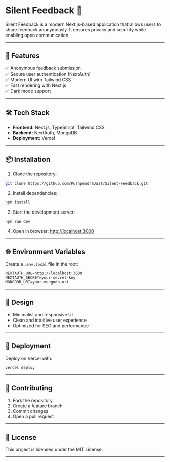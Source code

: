 # Silent Feedback 📝  

Silent Feedback is a modern Next.js-based application that allows users to share feedback anonymously. It ensures privacy and security while enabling open communication.  

---

## 🚀 **Features**  
✅ Anonymous feedback submission  
✅ Secure user authentication (NextAuth)  
✅ Modern UI with Tailwind CSS  
✅ Fast rendering with Next.js  
✅ Dark mode support  

---

## 🛠️ **Tech Stack**  
- **Frontend:** Next.js, TypeScript, Tailwind CSS  
- **Backend:** NextAuth, MongoDB  
- **Deployment:** Vercel  

---

## 📦 **Installation**  
1. Clone the repository:  
```bash
git clone https://github.com/PushpendraJaat/Silent-Feedback.git
```

2. Install dependencies:  
```bash
npm install
```

3. Start the development server:  
```bash
npm run dev
```

4. Open in browser: [http://localhost:3000](http://localhost:3000)  

---

## 🌐 **Environment Variables**  
Create a `.env.local` file in the root:  
```env
NEXTAUTH_URL=http://localhost:3000
NEXTAUTH_SECRET=your-secret-key
MONGODB_URI=your-mongodb-uri
```

---

## 🎨 **Design**  
- Minimalist and responsive UI  
- Clean and intuitive user experience  
- Optimized for SEO and performance  

---

## 🚀 **Deployment**  
Deploy on Vercel with:  
```bash
vercel deploy
```

---

## 🤝 **Contributing**  
1. Fork the repository  
2. Create a feature branch  
3. Commit changes  
4. Open a pull request  

---

## 📄 **License**  
This project is licensed under the MIT License.  

---
